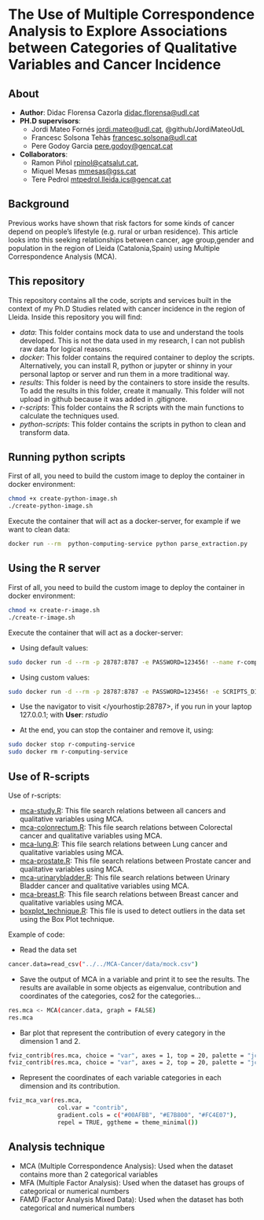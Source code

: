 # The Use of Multiple Correspondence Analysis to Explore Associations between Categories of Qualitative Variables and Cancer Incidence

## About

* **Author**: Didac Florensa Cazorla <didac.florensa@udl.cat>
* **PH.D supervisors**:
  * Jordi Mateo Fornés <jordi.mateo@udl.cat>, @github/JordiMateoUdL
  * Francesc Solsona Tehàs <francesc.solsona@udl.cat>
  * Pere Godoy Garcia <pere.godoy@gencat.cat>
* **Collaborators**:
  * Ramon Piñol <rpinol@catsalut.cat>,
  * Miquel Mesas <mmesas@gss.cat>
  * Tere Pedrol <mtpedrol.lleida.ics@gencat.cat>

## Background

Previous works have shown that risk factors for some kinds of cancer depend on people’s lifestyle (e.g. rural or urban residence). This article looks into this seeking relationships between cancer, age group,gender  and  population  in  the  region  of  Lleida  (Catalonia,Spain) using Multiple Correspondence Analysis (MCA).

## This repository

This repository contains all the code, scripts and services built in the context of my Ph.D Studies related with cancer incidence in the region of Lleida. Inside this repository you will find:

* _data_: This folder contains mock data to use and understand the tools developed. This is not the data used in my research, I can not publish raw data for logical reasons.
* _docker_: This folder contains the required container to deploy the scripts. Alternatively, you can install R, python or jupyter or shinny in your personal laptop or server and run them in a more traditional way.
* _results_: This folder is need by the containers to store inside the results. To add the results in this folder, create it manually. This folder will not upload in github because it was added in .gitignore.
* _r-scripts_: This folder contains the R scripts with the main functions to calculate the techniques used.
* _python-scripts_: This folder contains the scripts in python to clean and transform data.

## Running python scripts

First of all, you need to build the custom image to deploy the container in docker environment:

```sh
chmod +x create-python-image.sh
./create-python-image.sh
```

Execute the container that will act as a docker-server, for example if we want to clean data:

```sh
docker run --rm  python-computing-service python parse_extraction.py
```

## Using the R server

First of all, you need to build the custom image to deploy the container in docker environment:

```sh
chmod +x create-r-image.sh
./create-r-image.sh
```

Execute the container that will act as a docker-server:

* Using default values:

```sh
sudo docker run -d --rm -p 28787:8787 -e PASSWORD=123456! --name r-computing-service r-computing-service
```

* Using custom values:

```sh
sudo docker run -d --rm -p 28787:8787 -e PASSWORD=123456! -e SCRIPTS_DIR "path to folder with requirements.R and *.R scripts" -e DATA_DIR "path data folder" -e RESULTS_DIR "path to result folder" --name r-computing-service r-computing-service
```

* Use the navigator to visit </yourhostip:28787>, if you run in your laptop 127.0.0.1; with **User**: _rstudio_
  
* At the end, you can stop the container and remove it, using:

```sh
sudo docker stop r-computing-service
sudo docker rm r-computing-service
```

## Use of R-scripts

Use of r-scripts:
* [mca-study.R](r-scripts/mca-study.R): This file search relations between all cancers and qualitative variables using MCA.
* [mca-colonrectum.R](r-scripts/mca-colonrectum.R): This file search relations between Colorectal cancer and qualitative variables using MCA.
* [mca-lung.R](r-scripts/mca-lung.R): This file search relations between Lung cancer and qualitative variables using MCA.
* [mca-prostate.R](r-scripts/mca-prostate.R): This file search relations between Prostate cancer and qualitative variables using MCA.
* [mca-urinarybladder.R](r-scripts/mca-urinarybladder.R): This file search relations between Urinary Bladder cancer and qualitative variables using MCA.
* [mca-breast.R](r-scripts/mca-breast.R): This file search relations between Breast cancer and qualitative variables using MCA.
* [boxplot_technique.R](r-scripts/boxplot_technique.R): This file is used to detect outliers in the data set using the Box Plot technique.

Example of code:
* Read the data set
```sh
cancer.data=read_csv("../../MCA-Cancer/data/mock.csv")
```

* Save the output of MCA in a variable and print it to see the results. The results are available in some objects as eigenvalue, contribution and coordinates of the categories, cos2 for the categories...
```sh
res.mca <- MCA(cancer.data, graph = FALSE)
res.mca
```

* Bar plot that represent the contribution of every category in the dimension 1 and 2.
```sh
fviz_contrib(res.mca, choice = "var", axes = 1, top = 20, palette = "jco")
fviz_contrib(res.mca, choice = "var", axes = 2, top = 20, palette = "jco")
```

* Represent the coordinates of each variable categories in each dimension and its contribution.
```sh
fviz_mca_var(res.mca, 
              col.var = "contrib", 
              gradient.cols = c("#00AFBB", "#E7B800", "#FC4E07"), 
              repel = TRUE, ggtheme = theme_minimal())
```

## Analysis technique

* MCA (Multiple Correspondence Analysis): Used when the dataset contains more than 2 categorical variables
* MFA (Multiple Factor Analysis): Used when the dataset has groups of categorical or numerical numbers
* FAMD (Factor Analysis Mixed Data): Used when the dataset has both categorical and numerical numbers
